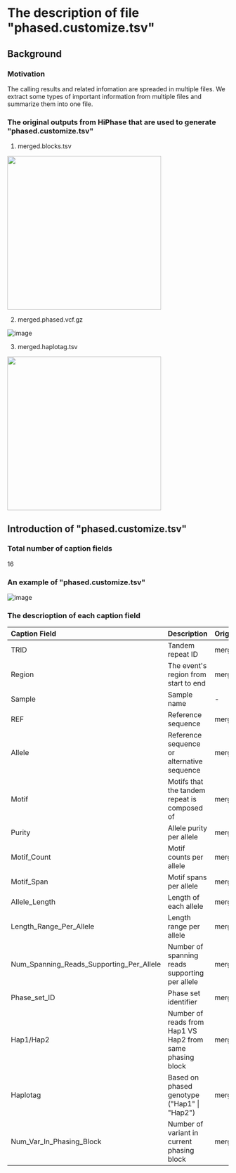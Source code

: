 # The description of file "phased.customize.tsv"
## Background
### Motivation
The calling results and related infomation are spreaded in multiple files. We extract some types of important information from multiple files and summarize them into one file.

### The original outputs from HiPhase that are used to generate "phased.customize.tsv"
1. merged.blocks.tsv

<img src="https://github.com/user-attachments/assets/79bd2c8b-72a5-4cdf-a98a-7a9474116db6" width="350">

2. merged.phased.vcf.gz
   
![image](https://github.com/user-attachments/assets/d17bd9ec-4a5a-4d82-b520-6a3c61424e97)


3. merged.haplotag.tsv

<img src="https://github.com/user-attachments/assets/bd5bb94e-69f0-421a-a7c8-2c87d0accd1a" width="350">


## Introduction of "phased.customize.tsv"
### Total number of caption fields
16

### An example of "phased.customize.tsv"

![image](https://github.com/user-attachments/assets/a4f70ce6-d887-4f51-ae5a-555f8f82a888)


### The descrioption of each caption field
| Caption Field | Description | Original file | Related TAG | 
| :--  | :--      | :--   | :-- |
| TRID | Tandem repeat ID | merged.phased.vcf.gz | TRID |
| Region | The event's region from start to end | merged.phased.vcf.gz | POS, END |
| Sample | Sample name | - | - |
| REF | Reference sequence | merged.phased.vcf.gz | REF |
| Allele | Reference sequence or alternative sequence| merged.phased.vcf.gz | REF, ALT |
| Motif | Motifs that the tandem repeat is composed of | merged.phased.vcf.gz | MOTIFS |
| Purity | Allele purity per allele | merged.phased.vcf.gz | AP |
| Motif_Count | Motif counts per allele | merged.phased.vcf.gz | MC |
| Motif_Span | Motif spans per allele | merged.phased.vcf.gz | MS |
| Allele_Length | Length of each allele | merged.phased.vcf.gz | AL |
| Length_Range_Per_Allele | Length range per allele | merged.phased.vcf.gz | ALLR |
| Num_Spanning_Reads_Supporting_Per_Allele | Number of spanning reads supporting per allele | merged.phased.vcf.gz | SD |
| Phase_set_ID | Phase set identifier | merged.phased.vcf.gz | PS |
| Hap1/Hap2 | Number of reads from Hap1 VS Hap2 from same phasing block | merged.haplotag.tsv | phase_block_id, read_name, haplotag |
| Haplotag | Based on phased genotype ("Hap1" \| "Hap2") | merged.phased.vcf.gz | GT |
| Num_Var_In_Phasing_Block | Number of variant in current phasing block | merged.blocks.tsv | phase_block_id, num_variants |

                                                              



